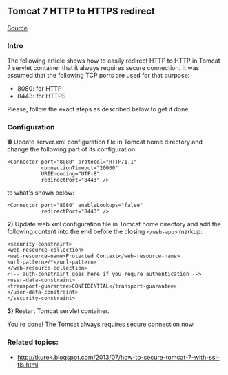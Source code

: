## Tomcat 7 HTTP to HTTPS redirect
[Source](http://tkurek.blogspot.fi/2013/07/tomcat-7-http-to-https-redirect.html)

### Intro

The following article shows how to easily redirect HTTP to HTTP in Tomcat 7 servlet container that it always requires secure connection. It was assumed that the following TCP ports are used for that purpose:    
- 8080: for HTTP    
- 8443: for HTTPS

Please, follow the exact steps as described below to get it done.

### Configuration

**1)** Update server.xml configuration file in Tomcat home directory and change the following part of its configuration:

~~~~
<Connector port="8080" protocol="HTTP/1.1"
           connectionTimeout="20000"
           URIEncoding="UTF-8"
           redirectPort="8443" />
~~~~

to what's shown below:

~~~~
<Connector port="8080" enableLookups="false"
           redirectPort="8443" />
~~~~

**2)** Update web.xml configuration file in Tomcat home directory and add the following content into the end before the closing `</web-app>` markup:

~~~~
<security-constraint>
<web-resource-collection>
<web-resource-name>Protected Context</web-resource-name>
<url-pattern>/*</url-pattern>
</web-resource-collection>
<!-- auth-constraint goes here if you requre authentication -->
<user-data-constraint>
<transport-guarantee>CONFIDENTIAL</transport-guarantee>
</user-data-constraint>
</security-constraint>
~~~~

**3)** Restart Tomcat servlet container.

You're done! The Tomcat always requires secure connection now.

### Related topics:

* http://tkurek.blogspot.com/2013/07/how-to-secure-tomcat-7-with-ssl-tls.html